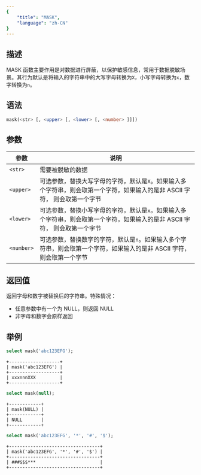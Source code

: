 ```yaml
---
{
    "title": "MASK",
    "language": "zh-CN"
}
---
```


<!-- 
Licensed to the Apache Software Foundation (ASF) under one
or more contributor license agreements.  See the NOTICE file
distributed with this work for additional information
regarding copyright ownership.  The ASF licenses this file
to you under the Apache License, Version 2.0 (the
"License"); you may not use this file except in compliance
with the License.  You may obtain a copy of the License at

  http://www.apache.org/licenses/LICENSE-2.0

Unless required by applicable law or agreed to in writing,
software distributed under the License is distributed on an
"AS IS" BASIS, WITHOUT WARRANTIES OR CONDITIONS OF ANY
KIND, either express or implied.  See the License for the
specific language governing permissions and limitations
under the License.
-->

## 描述

MASK 函数主要作用是对数据进行屏蔽，以保护敏感信息，常用于数据脱敏场景。其行为默认是将输入的字符串中的大写字母转换为`X`，小写字母转换为`x`，数字转换为`n`。 

## 语法

```sql
mask(<str> [, <upper> [, <lower> [, <number> ]]])
```

## 参数

| 参数         | 说明                                                                  |
|------------|---------------------------------------------------------------------|
| `<str>`    | 需要被脱敏的数据                                                            |
| `<upper>`  | 可选参数，替换大写字母的字符，默认是`X`。如果输入多个字符串，则会取第一个字符，如果输入的是非 ASCII 字符， 则会取第一个字节 |
| `<lower>`  | 可选参数，替换小写字母的字符，默认是`x`。如果输入多个字符串，则会取第一个字符，如果输入的是非 ASCII 字符， 则会取第一个字节 |
| `<number>` | 可选参数，替换数字的字符，默认是`n`。如果输入多个字符串，则会取第一个字符，如果输入的是非 ASCII 字符， 则会取第一个字节   |

## 返回值

返回字母和数字被替换后的字符串。特殊情况：

- 任意参数中有一个为 NULL，则返回 NULL
- 非字母和数字会原样返回

## 举例

```sql
select mask('abc123EFG');
```

```text
+-------------------+
| mask('abc123EFG') |
+-------------------+
| xxxnnnXXX         |
+-------------------+
```

```sql
select mask(null);
```

```text
+------------+
| mask(NULL) |
+------------+
| NULL       |
+------------+
```

```sql
select mask('abc123EFG', '*', '#', '$');
```

```text
+----------------------------------+
| mask('abc123EFG', '*', '#', '$') |
+----------------------------------+
| ###$$$***                        |
+----------------------------------+
```
